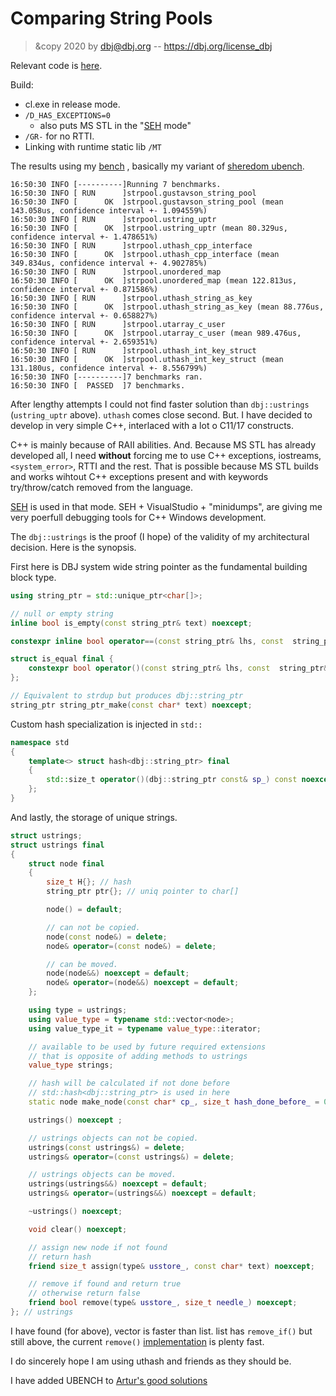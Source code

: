 # Comparing String Pools
>
> &copy 2020 by dbj@dbj.org -- https://dbj.org/license_dbj
> 

Relevant code is [here](https://github.com/dbj-data/dbj-bench/tree/master/source/benches/string_pool_comparing).

Build: 
- cl.exe in release mode. 
- `/D_HAS_EXCEPTIONS=0` 
  - also puts MS STL in the "[SEH](https://docs.microsoft.com/en-us/cpp/cpp/structured-exception-handling-c-cpp?view=msvc-160) mode"
-  `/GR-` for no RTTI. 
-  Linking with runtime static lib `/MT`

The results using my [bench](https://github.com/dbj-data/dbj-bench) , basically my variant of [sheredom ubench](https://github.com/sheredom/ubench.h).
```
16:50:30 INFO [----------]Running 7 benchmarks.
16:50:30 INFO [ RUN      ]strpool.gustavson_string_pool
16:50:30 INFO [      OK  ]strpool.gustavson_string_pool (mean 143.058us, confidence interval +- 1.094559%)
16:50:30 INFO [ RUN      ]strpool.ustring_uptr
16:50:30 INFO [      OK  ]strpool.ustring_uptr (mean 80.329us, confidence interval +- 1.478651%)
16:50:30 INFO [ RUN      ]strpool.uthash_cpp_interface
16:50:30 INFO [      OK  ]strpool.uthash_cpp_interface (mean 349.834us, confidence interval +- 4.902785%)
16:50:30 INFO [ RUN      ]strpool.unordered_map
16:50:30 INFO [      OK  ]strpool.unordered_map (mean 122.813us, confidence interval +- 0.871586%)
16:50:30 INFO [ RUN      ]strpool.uthash_string_as_key
16:50:30 INFO [      OK  ]strpool.uthash_string_as_key (mean 88.776us, confidence interval +- 0.658827%)
16:50:30 INFO [ RUN      ]strpool.utarray_c_user
16:50:30 INFO [      OK  ]strpool.utarray_c_user (mean 989.476us, confidence interval +- 2.659351%)
16:50:30 INFO [ RUN      ]strpool.uthash_int_key_struct
16:50:30 INFO [      OK  ]strpool.uthash_int_key_struct (mean 131.180us, confidence interval +- 8.556799%)
16:50:30 INFO [----------]7 benchmarks ran.
16:50:30 INFO [  PASSED  ]7 benchmarks.
```

After lengthy attempts I could not find faster solution than `dbj::ustrings` (`ustring_uptr` above).  `uthash` comes close second. But. 
I have decided to develop in very simple C++, interlaced with a lot o C11/17 constructs. 

C++ is mainly because of RAII abilities. And. Because MS STL has already developed all, I need **without** forcing me to use C++ exceptions, iostreams, `<system_error>`, RTTI and the rest. That is possible because MS STL builds and works wihtout  C++ exceptions present and with keywords try/throw/catch removed from the language. 

[SEH](https://docs.microsoft.com/en-us/cpp/cpp/structured-exception-handling-c-cpp?view=msvc-160) is used in that mode. SEH + VisualStudio + "minidumps", are giving me very poerfull debugging tools for C++ Windows development. 

The `dbj::ustrings` is the proof (I hope) of the validity of my architectural decision. Here is the synopsis.

First here is DBJ system wide string pointer as the fundamental building block type.
```cpp
using string_ptr = std::unique_ptr<char[]>;

// null or empty string
inline bool is_empty(const string_ptr& text) noexcept;

constexpr inline bool operator==(const string_ptr& lhs, const  string_ptr& rhs) noexcept;

struct is_equal final {
	constexpr bool operator()(const string_ptr& lhs, const  string_ptr& rhs) const noexcept;
};

// Equivalent to strdup but produces dbj::string_ptr
string_ptr string_ptr_make(const char* text) noexcept;
```
Custom hash specialization is injected in `std::`
```cpp
namespace std
{
	template<> struct hash<dbj::string_ptr> final
	{
		std::size_t operator()(dbj::string_ptr const& sp_) const noexcept;
	};
}
```
And lastly, the storage of unique strings.
```cpp
struct ustrings;
struct ustrings final
{
	struct node final
	{
		size_t H{}; // hash
		string_ptr ptr{}; // uniq pointer to char[]

		node() = default;

		// can not be copied.
		node(const node&) = delete;
		node& operator=(const node&) = delete;

		// can be moved.
		node(node&&) noexcept = default;
		node& operator=(node&&) noexcept = default;
	};

	using type = ustrings;
	using value_type = typename std::vector<node>;
	using value_type_it = typename value_type::iterator;

    // available to be used by future required extensions
    // that is opposite of adding methods to ustrings
	value_type strings;

	// hash will be calculated if not done before
    // std::hash<dbj::string_ptr> is used in here
	static node make_node(const char* cp_, size_t hash_done_before_ = 0U);

	ustrings() noexcept ;

	// ustrings objects can not be copied.
	ustrings(const ustrings&) = delete;
	ustrings& operator=(const ustrings&) = delete;

	// ustrings objects can be moved.
	ustrings(ustrings&&) noexcept = default;
	ustrings& operator=(ustrings&&) noexcept = default;

	~ustrings() noexcept;

	void clear() noexcept;

	// assign new node if not found
	// return hash
	friend size_t assign(type& usstore_, const char* text) noexcept;

	// remove if found and return true
	// otherwise return false
	friend bool remove(type& usstore_, size_t needle_) noexcept;
}; // ustrings

```
I have found (for above), vector is faster than list. list has `remove_if()` but still above, the current `remove()` [implementation](https://github.com/dbj-data/dbj/blob/bb64275db0b778f16a70f449693da6f14117ec07/dbj_string_pointers.h) is plenty fast.

I do sincerely hope I am using uthash and friends as they should be.

I have added UBENCH to [Artur's good solutions](https://godbolt.org/z/bPh6ss)



